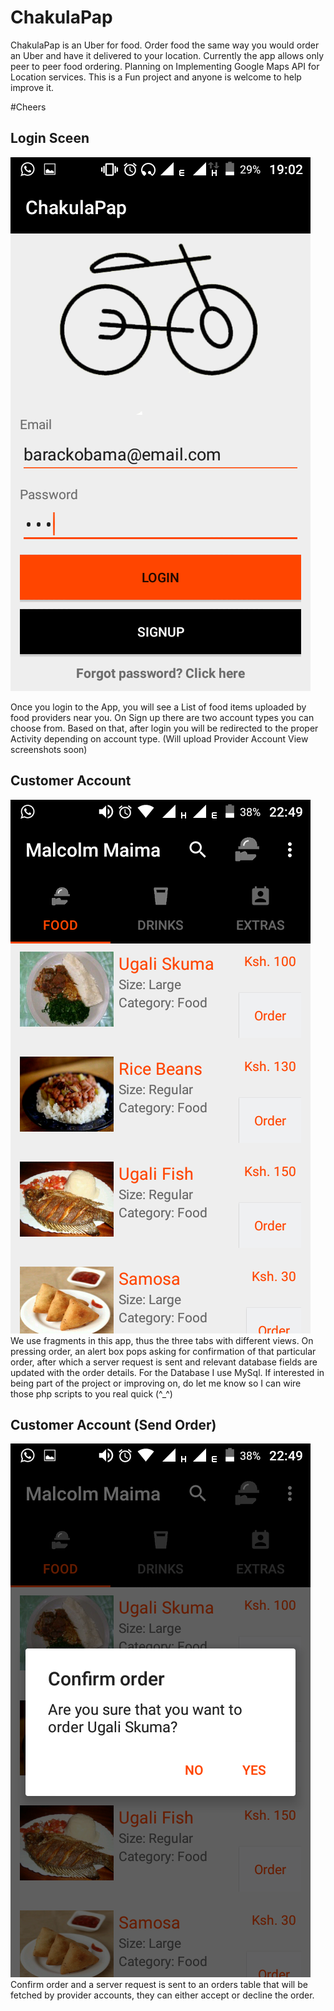 # ChakulaPap
ChakulaPap is an Uber for food. Order food the same way you would order an Uber and have it delivered to your location. Currently the app allows only peer to peer food ordering. Planning on Implementing Google Maps API for Location services. This is a Fun project and anyone is welcome to help improve it.


#Cheers

<h2>Login Sceen</h2>
<p>
    <a href="#">
    <img class=" wp-image-2403 alignleft" width="480" height="854" alt="Capture" src="https://raw.githubusercontent.com/malcolmmaima/ChakulaPap/master/Screenshots/Screenshot_2017-04-24-19-02-18.png"></img>

</a>

</p>
    
Once you login to the App, you will see a List of food items uploaded by food providers near you. On Sign up there are two account types you can choose from. Based on that, after login you will be redirected to the proper Activity depending on account type. (Will upload Provider Account View screenshots soon)


<h2>Customer Account</h2>
<p>
    <a href="#">
    <img class=" wp-image-2403 alignleft" width="480" height="854" alt="Capture" src="https://raw.githubusercontent.com/malcolmmaima/ChakulaPap/master/Screenshots/Screenshot_2017-04-10-22-49-10.png"></img>

</a>
<br />
We use fragments in this app, thus the three tabs with different views. On pressing order, an alert box pops asking for confirmation of that particular order, after which a server request is sent and relevant database fields are updated with the order details. For the Database I use MySql. If interested in being part of the project or improving on, do let me know so I can wire those php scripts to you real quick (^_^)
</p>

<h2>Customer Account (Send Order)</h2>
<p>
    <a href="#">
    <img class=" wp-image-2403 alignleft" width="480" height="854" alt="Capture" src="https://raw.githubusercontent.com/malcolmmaima/ChakulaPap/master/Screenshots/Screenshot_2017-04-10-22-49-17.png"></img>

</a>
<br />
Confirm order and a server request is sent to an orders table that will be fetched by provider accounts, they can either accept or decline the order.
</p>
